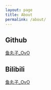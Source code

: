 ```yaml
---
layout: page
title: About
permalink: /about/
---
```


## Github
[鱼丸子_OvO](https://github.com/Fangjun-Zhou)

## Bilibili
[鱼丸子_OvO](https://space.bilibili.com/15654501)